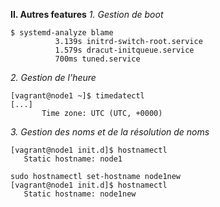 **II. Autres features**
*1. Gestion de boot*
```
$ systemd-analyze blame
          3.139s initrd-switch-root.service
          1.579s dracut-initqueue.service
          700ms tuned.service
```
*2. Gestion de l'heure*
```
[vagrant@node1 ~]$ timedatectl
[...]
       Time zone: UTC (UTC, +0000)
```

*3. Gestion des noms et de la résolution de noms*
```
[vagrant@node1 init.d]$ hostnamectl
   Static hostname: node1
```

```
sudo hostnamectl set-hostname node1new
[vagrant@node1 init.d]$ hostnamectl
   Static hostname: node1new
```
